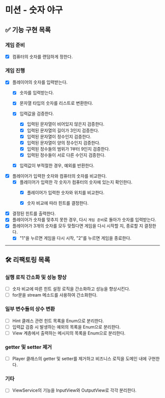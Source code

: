 # 미션 - 숫자 야구

## ✅ 기능 구현 목록

### 게임 준비

- [x] 컴퓨터의 숫자를 랜덤하게 정한다.

### 게임 진행

- [x] 플레이어의 숫자를 입력받는다.
    - [x] 숫자를 입력받는다.
    - [x] 문자열 타입의 숫자를 리스트로 변환한다.
    - [x] 입력값을 검증한다.
        - [x] 입력된 문자열이 비어있지 않은지 검증한다.
        - [x] 입력된 문자열의 길이가 3인지 검증한다.
        - [x] 입력된 문자열이 정수인지 검증한다.
        - [x] 입력된 문자열이 양의 정수인지 검증한다.
        - [x] 입력된 정수들의 범위가 1부터 9인지 검증한다.
        - [x] 입력된 정수들이 서로 다른 수인지 검증한다.
    - [x] 입력값이 부적절한 경우, 예외를 반환한다.


- [x] 플레이어가 입력한 숫자와 컴퓨터의 숫자를 비교한다.
    - [x] 플레이어가 입력한 각 숫자가 컴퓨터의 숫자에 있는지 확인한다.
        - [x] 플레이어가 입력한 숫자와 위치를 비교한다.
        - [x] 숫자 비교에 따라 힌트를 결정한다.


- [x] 결정된 힌트를 출력한다.
- [x] 플레이어가 숫자를 맞추지 못한 경우, 다시 `게임 준비`로 돌아가 숫자를 입력받는다.
- [x] 플레이어가 3개의 숫자를 모두 맞췄다면 게임을 다시 시작할 지, 종료할 지 결정한다.
    - [x] "1"을 누르면 게임을 다시 시작, "2"를 누르면 게임을 종료한다.

---

## 🛠️ 리팩토링 목록

### 실행 로직 간소화 및 성능 향상

- [ ] 숫자 비교에 따른 힌트 설정 로직을 간소화하고 성능을 향상시킨다.
- [ ] for문을 stream 메소드를 사용하여 간소화한다.

### 일부 변수들의 상수 변환

- [ ] Hint 클래스 관련 힌트 목록을 Enum으로 분리한다.
- [ ] 입력값 검증 시 발생하는 예외의 목록을 Enum으로 분리한다.
- [ ] View 계층에서 출력하는 메시지의 목록을 Enum으로 분리한다.

### getter 및 setter 제거

- [ ] Player 클래스의 getter 및 setter를 제거하고 비즈니스 로직을 도메인 내에 구현한다.

### 기타

- [ ] ViewService의 기능을 InputView와 OutputView로 각각 분리한다.